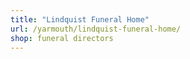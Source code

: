 ```yaml
---
title: "Lindquist Funeral Home"
url: /yarmouth/lindquist-funeral-home/
shop: funeral directors
---
```

